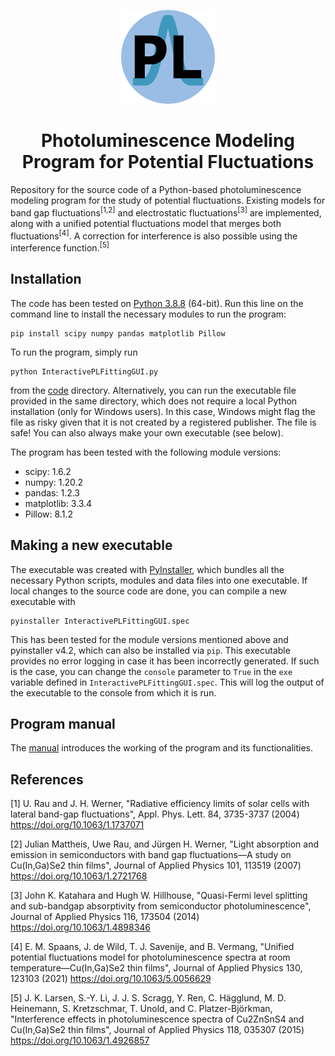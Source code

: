 <p align="center">
  <img src="/code/files/logo.png" alt="logo" width="150"/>
</p>
<h1 align="center">Photoluminescence Modeling Program for Potential Fluctuations</h1>

Repository for the source code of a Python-based photoluminescence modeling program for the study of potential fluctuations. Existing models for band gap fluctuations<sup>[1,2]</sup> and electrostatic fluctuations<sup>[3]</sup> are implemented, along with a unified potential fluctuations model that merges both fluctuations<sup>[4]</sup>. A correction for interference is also possible using the interference function.<sup>[5]</sup>

## Installation
The code has been tested on [Python 3.8.8](https://www.python.org/downloads/release/python-388/ "https://www.python.org/downloads/release/python-388/") (64-bit). Run this line on the command line to install the necessary modules to run the program:
```
pip install scipy numpy pandas matplotlib Pillow
```
To run the program, simply run
```
python InteractivePLFittingGUI.py
```
from the [code](./code) directory. Alternatively, you can run the executable file provided in the same directory, which does not require a local Python installation (only for Windows users). In this case, Windows might flag the file as risky given that it is not created by a registered publisher. The file is safe! You can also always make your own executable (see below).

The program has been tested with the following module versions:
+ scipy: 1.6.2
+ numpy: 1.20.2
+ pandas: 1.2.3
+ matplotlib: 3.3.4
+ Pillow: 8.1.2

## Making a new executable
The executable was created with [PyInstaller](https://pypi.org/project/pyinstaller/ "https://pypi.org/project/pyinstaller/"), which bundles all the necessary Python scripts, modules and data files into one executable.
If local changes to the source code are done, you can compile a new executable with
```
pyinstaller InteractivePLFittingGUI.spec
```
This has been tested for the module versions mentioned above and pyinstaller v4.2, which can also be installed via `pip`. This executable provides no error logging in case it has been incorrectly generated. If such is the case, you can change the `console` parameter to `True` in the `exe` variable defined in `InteractivePLFittingGUI.spec`. This will log the output of the executable to the console from which it is run.

## Program manual
The [manual](./program_manual.pdf) introduces the working of the program and its functionalities.

## References
[1] U. Rau and J. H. Werner, "Radiative efficiency limits of solar cells with lateral band-gap fluctuations", Appl. Phys. Lett. 84, 3735-3737 (2004) https://doi.org/10.1063/1.1737071

[2] Julian Mattheis, Uwe Rau, and Jürgen H. Werner, "Light absorption and emission in semiconductors with band gap fluctuations—A study on Cu(In,Ga)Se2 thin films", Journal of Applied Physics 101, 113519 (2007) https://doi.org/10.1063/1.2721768

[3] John K. Katahara and Hugh W. Hillhouse, "Quasi-Fermi level splitting and sub-bandgap absorptivity from semiconductor photoluminescence", Journal of Applied Physics 116, 173504 (2014) https://doi.org/10.1063/1.4898346

[4] E. M. Spaans, J. de Wild, T. J. Savenije, and B. Vermang, "Unified potential fluctuations model for photoluminescence spectra at room temperature—Cu(In,Ga)Se2 thin films", Journal of Applied Physics 130, 123103 (2021) https://doi.org/10.1063/5.0056629

[5] J. K. Larsen, S.-Y. Li, J. J. S. Scragg, Y. Ren, C. Hägglund, M. D. Heinemann, S. Kretzschmar, T. Unold, and C. Platzer-Björkman, "Interference effects in photoluminescence spectra of Cu2ZnSnS4 and Cu(In,Ga)Se2 thin films", Journal of Applied Physics 118, 035307 (2015) https://doi.org/10.1063/1.4926857
